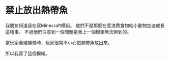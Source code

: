 # 禁止放出熱帶魚

我朋友知道我在寫Minecraft模組。
他們不是那麼在意浪費食物給小動物加速成長這種事，
不過他們注意到一個問題是我上一個模組無法辦到的。

當玩家養殖蠑螈時，玩家很常不小心把熱帶魚放出來。

所以我寫了這個模組。